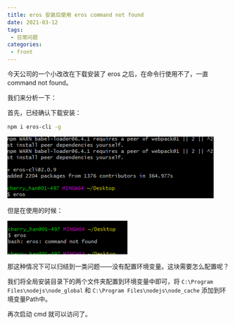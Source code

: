 ```yaml
---
title: eros 安装后使用 eros command not found
date: 2021-03-12
tags:
 - 日常问题
categories:
 - front
---
```


今天公司的一个小改改在下载安装了 eros 之后，在命令行使用不了，一直 command not found。

我们来分析一下：

首先，已经确认下载安装：
```sh
npm i eros-cli -g
```

![](../imgs/eros_command.png)

但是在使用的时候：

![](../imgs/eros_not_found.png)

那这种情况下可以归结到一类问题——没有配置环境变量。这块需要怎么配置呢？

我们将全局安装目录下的两个文件夹配置到环境变量中即可，将 `C:\Program Files\nodejs\node_global` 和 `C:\Program Files\nodejs\node_cache` 添加到环境变量Path中。

再次启动 cmd 就可以访问了。